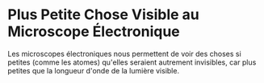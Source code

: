 # Plus Petite Chose Visible au Microscope Électronique

Les microscopes électroniques nous permettent de voir des choses si petites
(comme les atomes) qu'elles seraient autrement invisibles, car plus petites que
la longueur d'onde de la lumière visible.
